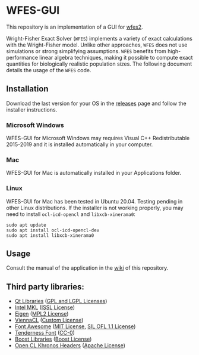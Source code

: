 # WFES-GUI

This repository is an implementation of a GUI for [wfes2](https://github.com/dekoning-lab/wfes2).

Wright-Fisher Exact Solver (`WFES`) implements a variety of exact calculations with the Wright-Fisher model. Unlike other approaches, `WFES` does not use simulations or strong simplifying assumptions. `WFES` benefits from high-performance linear algebra techniques, making it possible to compute exact quantities for biologically realistic population sizes. The following document details the usage of the `WFES` code.

## Installation

Download the last version for your OS in the [releases](https://github.com/dekoning-lab/wfes-gui/releases) page and follow the installer instructions.

### Microsoft Windows
WFES-GUI for Microsoft Windows may requires Visual C++ Redistributable 2015-2019 and it is installed automatically in your computer.

### Mac
WFES-GUI for Mac is automatically installed in your Applications folder.

### Linux
WFES-GUI for Mac has been tested in Ubuntu 20.04. Testing pending in other Linux distributions.
If the installer is not working properly, you may need to install ```ocl-icd-opencl``` and ```libxcb-xinerama0```:

```
sudo apt update
sudo apt install ocl-icd-opencl-dev
sudo apt install libxcb-xinerama0
```

## Usage

Consult the manual of the application in the [wiki](https://github.com/dekoning-lab/wfes-gui/wiki) of this repository.

## Third party libraries:

* [Qt Libraries](https://www.qt.io/) ([GPL and LGPL Licenses](https://www.qt.io/licensing/))
* [Intel MKL](https://software.intel.com/content/www/us/en/develop/tools/math-kernel-library.html) ([ISSL License](https://software.intel.com/content/www/us/en/develop/articles/end-user-license-agreement.html))
* [Eigen](http://eigen.tuxfamily.org/) ([MPL2 License](https://www.mozilla.org/en-US/MPL/2.0/))
* [ViennaCL](https://github.com/viennacl/viennacl-dev) ([Custom License](https://github.com/viennacl/viennacl-dev/blob/master/LICENSE))
* [Font Awesome](https://fontawesome.com/) ([MIT License](https://opensource.org/licenses/mit-license.html), [SIL OFL 1.1 License](https://scripts.sil.org/cms/scripts/page.php?site_id=nrsi&id=OFL))
* [Tenderness Font](https://fontlibrary.org/en/font/tenderness) ([CC-0](https://creativecommons.org/share-your-work/public-domain/cc0/))
* [Boost Libraries](https://www.boost.org/) ([Boost License](https://www.boost.org/users/license.html))
* [Open CL Khronos Headers](https://github.com/KhronosGroup/OpenCL-Headers) ([Apache License](https://github.com/KhronosGroup/OpenCL-Headers/blob/master/LICENSE))
